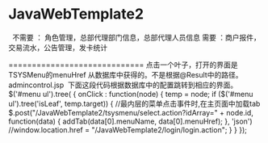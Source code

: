 # JavaWebTemplate2
 
不需要 ： 角色管理，总部代理部门信息，总部代理人员信息
需要 ：商户报件，交易流水，公告管理，发卡统计


=============================
点击一个叶子，打开的界面是TSYSMenu的menuHref 从数据库中获得的。不是根据@Result中的路径。
admincontrol.jsp  下面这段代码根据数据库中的配置跳转到相应的界面。
		$('#menu ul').tree(
					{
						onClick : function(node) {
							temp = node;
							if ($('#menu ul').tree('isLeaf', temp.target)) {
								//最内层的菜单点击事件时,在主页面中加载tab
								 $.post("/JavaWebTemplate2/tsysmenu/select.action?idArray="
												+ node.id, function(data) {
											addTab(data[0].menuName,
													data[0].menuHref);
										}, 'json') 
								//window.location.href = "/JavaWebTemplate2/login/login.action";
							}
						}
					});
